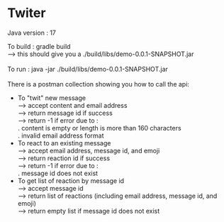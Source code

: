 # Twiter

Java version : 17

To build : gradle build <br>
--> this should give you a ./build/libs/demo-0.0.1-SNAPSHOT.jar<br>
<br>
To run   : java -jar ./build/libs/demo-0.0.1-SNAPSHOT.jar<br>
<br>
There is a postman collection showing you how to call the api: <br>
- To "twit" new message<br>
    --> accept content and email address<br>
    --> return message id if success<br>
    --> return -1 if error due to : <br>
          . content is empty or length is more than 160 characters<br>
          . invalid email address format<br>
- To react to an existing message<br>
    --> accept email address, message id, and emoji<br>
    --> return reaction id if success<br>
    --> return -1 if error due to : <br>
          . message id does not exist<br>
- To get list of reaction by message id<br>
    --> accept message id<br>
    --> return list of reactions (including email address, message id, and emoji)<br>
    --> return empty list if message id does not exist<br>